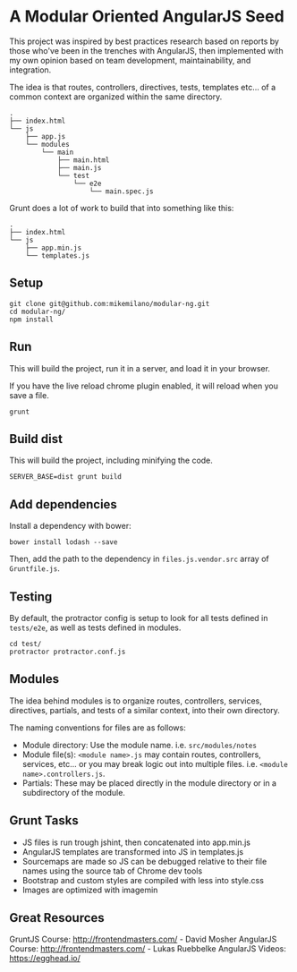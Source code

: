A Modular Oriented AngularJS Seed
=================================

This project was inspired by best practices research based on reports
by those who've been in the trenches with AngularJS, then implemented
with my own opinion based on team development, maintainability, and integration.

The idea is that routes, controllers, directives, tests, templates etc... of a
common context are organized within the same directory.

```
.
├── index.html
└── js
    ├── app.js
    └── modules
        └── main
            ├── main.html
            ├── main.js
            └── test
                └── e2e
                    └── main.spec.js
```

Grunt does a lot of work to build that into something like this:
```
.
├── index.html
└── js
    ├── app.min.js
    └── templates.js
```


## Setup
```
git clone git@github.com:mikemilano/modular-ng.git
cd modular-ng/
npm install
```

## Run
This will build the project, run it in a server, and load it in your browser.

If you have the live reload chrome plugin enabled, it will reload when you save a file.
```
grunt
```

## Build dist
This will build the project, including minifying the code.
```
SERVER_BASE=dist grunt build
```

## Add dependencies
Install a dependency with bower:
```
bower install lodash --save
```
Then, add the path to the dependency in `files.js.vendor.src` array of `Gruntfile.js`.

## Testing
By default, the protractor config is setup to look for all tests defined in `tests/e2e`,
as well as tests defined in modules.
```
cd test/
protractor protractor.conf.js
```

## Modules

The idea behind modules is to organize routes, controllers,
services, directives, partials, and tests of a similar context, into
their own directory.

The naming conventions for files are as follows:

- Module directory: Use the module name. i.e. `src/modules/notes`
- Module file(s): `<module name>.js` may contain routes, controllers, services,
etc... or you may break logic out into multiple files. i.e. `<module name>.controllers.js`.
- Partials: These may be placed directly in the module directory or in a
subdirectory of the module.

## Grunt Tasks
- JS files is run trough jshint, then concatenated into app.min.js
- AngularJS templates are transformed into JS in templates.js
- Sourcemaps are made so JS can be debugged relative to their file names using the source tab of Chrome dev tools
- Bootstrap and custom styles are compiled with less into style.css
- Images are optimized with imagemin

## Great Resources
GruntJS Course: http://frontendmasters.com/ - David Mosher
AngularJS Course: http://frontendmasters.com/ - Lukas Ruebbelke
AngularJS Videos: https://egghead.io/
